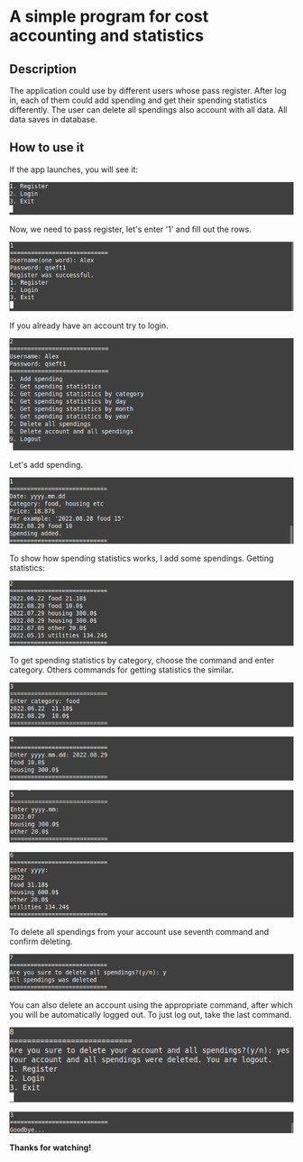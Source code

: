 # A simple program for cost accounting and statistics

## Description

The application could use by different users whose pass register. After log in, each of them could add spending and get their spending statistics differently. The user can delete all spendings also account with all data. All data saves in database.

## How to use it


If the app launches, you will see it:

![after_launch](images/after_launch.png)

Now, we need to pass register, let's enter '1' and fill out the rows.

![register](images/register.png)

If you already have an account try to login.

![login](images/login.png)

Let's add spending.

![add_spending](images/add_spending.png)

To show how spending statistics works, I add some spendings. Getting statistics:

![get_spending_statistics](images/get_spending_statistics.png)

To get spending statistics by category, choose the command and enter category. Others commands for getting statistics the similar.

![get_spending_statistics_by_category](images/get_spending_statistics_by_category.png)

![get_spending_statistics_by_day](images/get_spending_statistics_by_day.png)

![get_spending_statistics_by_month](images/get_spending_statistics_by_month.png)

![get_spending_statistics_by_year](images/get_spending_statistics_by_year.png)

To delete all spendings from your account use seventh command and confirm deleting.

![delete_all_spendings](images/delete_all_spendings.png)

You can also delete an account using the appropriate command, after which you will be automatically logged out. To just log out, take the last command.

![delete_account_and_spendings](images/delete_account_and_spendings.png)

![exit](images/exit.png)

__Thanks for watching!__






